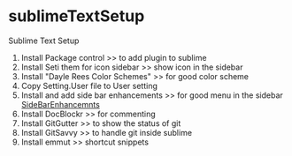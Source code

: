 # sublimeTextSetup
Sublime Text Setup

1. Install Package control >> to add plugin to sublime
2. Install Seti them for icon sidebar >> show icon in the sidebar
3. Install "Dayle Rees Color Schemes" >> for good color scheme
4. Copy Setting.User file to User setting 
5. Install and add side bar enhancements >> for good menu in the sidebar
  [SideBarEnhancemnts](https://github.com/SideBarEnhancements-org/SideBarEnhancements)
6. Install DocBlockr >> for commenting
7. Install GitGutter >> to show the status of git
8. Install GitSavvy >> to handle git inside sublime
9. Install emmut >> shortcut snippets
